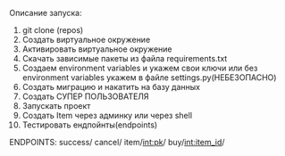 Описание запуска:
  1) git clone (repos)
  2) Создать виртуальное окружение
  3) Активировать виртуальное окружение
  4) Скачать зависимые пакеты из файла requirements.txt
  5) Создаем environment variables и укажем свои ключи или без environment variables укажем в файле settings.py(НЕБЕЗОПАСНО)
  6) Создать миграцию и накатить на базу данных
  7) Создать СУПЕР ПОЛЬЗОВАТЕЛЯ
  8) Запускать проект
  9) Создать Item через админку или через shell
  10) Тестировать ендпойнты(endpoints)
  
  ENDPOINTS:
      success/
      cancel/
      item/<int:pk>/
      buy/<int:item_id>/
